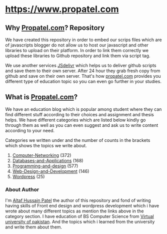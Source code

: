 # https://www.propatel.com

<h2>Why <a href="https://www.propatel.com">Propatel.com</a>? Repository</h2>
We have created this repository in order to embed our scrips files which are of javascripts blogger do not allow us to host our javascript and other libraries to upload on their platform. In order to link them correctly we upload these libraries to Github repository and link them via script tag.

We use another services <a href="https://cdn.jsdelivr.net" rel="nofollow">JSdelivr</a> which helps us to deliver github scripts and save them to their own server. After 24 hour they grab fresh copy from github and save on their own server. That's how <a href="https://www.propatel.com">propatel.com</a> provides you different type of education topic so you can even go further in your studies. 

<h2>What is <a href="https://www.propatel.com">Propatel.com</a>?</h2>
We have an education blog which is popular among student where they can find different stuff according to their choices and assignment and thesis helps.
We have different categories which are listed below kindly go through them as well as you can even suggest and ask us to write content according to your need.

Categories we written under and the number of counts in the brackets which shows the topics we write about.
1. <a href="https://www.propatel.com/search/label/Computer-Networking" target="_blank">Computer-Networking</a> (372)
2. <a href="https://www.propatel.com/search/label/Databases-and-Applications" target="_blank">Databases-and-Applications</a> (168)
3. <a href="https://www.propatel.com/search/label/Programming-and-design" target="_blank">Programming-and-design</a> (577)
4. <a href="https://www.propatel.com/search/label/Web-Design-and-Development" target="_blank">Web-Design-and-Development</a> (146)
5. <a href="https://www.propatel.com/search/label/Wordpress" target="_blank">Wordpress</a> (25)


<h3>About Author</h3>
I'm <a href="https://altafhpatel.blogspot.com">Altaf Hussain Patel</a> the author of this repository and fond of writing having skills of Front end design and wordpress development which i have wrote about many different topics as mention the links above in the category section. I have education of  BS Computer Science from <a href="http://vu.edu.pk" rel="nofollow">Virtual university of pakistan</a>. And the topics which i learned from the university and write them about them.  
